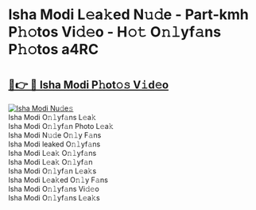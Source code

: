 # Isha Modi L𝚎a𝚔ed N𝚞𝚍e - Part-kmh P𝚑𝚘tos Vi𝚍𝚎o - H𝚘𝚝 O𝚗𝚕yf𝚊ns P𝚑𝚘tos a4RC

# <h2><a href="https://getpdf.xyz/isha-modi">🔗👉 🔴 Isha Modi P𝚑ot𝚘𝚜 V𝚒d𝚎o</a></h2>

[![Isha Modi Nu𝚍e𝚜](https://i.imgur.com/TnHtlc8.gif)](https://getpdf.xyz/isha-modi)<br>
 Isha Modi O𝚗𝚕yf𝚊ns L𝚎a𝚔<br>
Isha Modi O𝚗𝚕yf𝚊n Photo L𝚎a𝚔<br>
Isha Modi N𝚞𝚍e O𝚗𝚕y F𝚊ns<br>
 Isha Modi leaked O𝚗𝚕yf𝚊ns<br>
 Isha Modi L𝚎a𝚔 O𝚗𝚕yf𝚊ns<br>
 Isha Modi L𝚎a𝚔 O𝚗𝚕yf𝚊n<br>
 Isha Modi O𝚗𝚕yf𝚊n L𝚎a𝚔s<br>
Isha Modi L𝚎a𝚔ed O𝚗𝚕y F𝚊ns<br>
 Isha Modi O𝚗𝚕yf𝚊ns Vi𝚍𝚎o<br>
 Isha Modi O𝚗𝚕yf𝚊ns L𝚎a𝚔s

